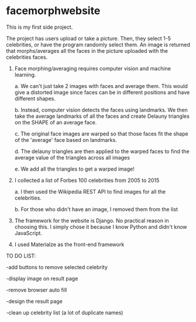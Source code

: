 # facemorphwebsite
 
This is my first side project.

The project has users upload or take a picture. Then, they select 1-5 celebrities, or have the program randomly select them. An image is returned that morphs/averages all the faces in the picture uploaded with the celebrities faces.

1. Face morphing/averaging requires computer vision and machine learning.
	
	a. We can't just take 2 images with faces and average them. This would give a distorted image since faces can be in different positions and have different shapes.
	
	b. Instead, computer vision detects the faces using landmarks. We then take the average landmarks of all the faces and create Delauny triangles on the SHAPE of an average face.	
	
	c. The original face images are warped so that those faces fit the shape of the 'average' face based on landmarks.
	
	d. The delauny triangles are then applied to the warped faces to find the average value of the triangles across all images
	
	e. We add all the triangles to get a warped image!

2. I collected a list of Forbes 100 celebrities from 2005 to 2015
	
	a. I then used the Wikipedia REST API to find images for all the celebrities.
	
	b. For those who didn't have an image, I removed them from the list

3. The framework for the website is Django. No practical reason in choosing this. I simply chose it because I know Python and didn't know JavaScript.

4. I used Materialze as the front-end framework


TO DO LIST:

-add buttons to remove selected celebrity

-display image on result page

-remove browser auto fill

-design the result page

-clean up celebrity list (a lot of duplicate names)